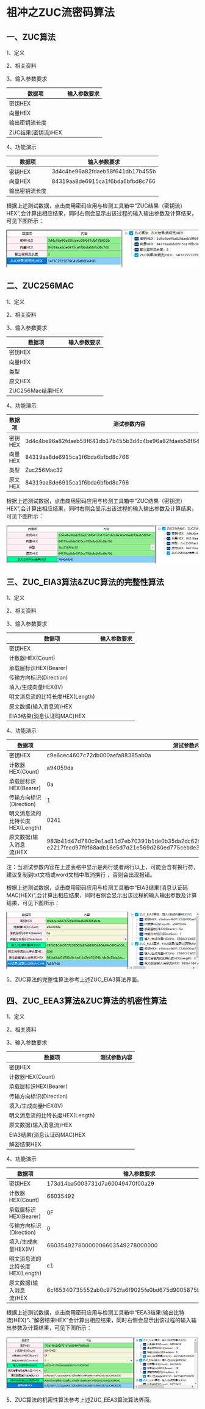 # 祖冲之ZUC流密码算法

## 一、ZUC算法

1、定义

2、相关资料

3、输入参数要求

| 数据项             | 输入参数要求 |
| ------------------ | ------------ |
| 密钥HEX            |              |
| 向量HEX            |              |
| 输出密钥流长度     |              |
| ZUC结果(密钥流)HEX |              |

4、功能演示

| 数据项         | 输入参数要求                     |
| -------------- | -------------------------------- |
| 密钥HEX        | 3d4c4be96a82fdaeb58f641db17b455b |
| 向量HEX        | 84319aa8de6915ca1f6bda6bfbd8c766 |
| 输出密钥流长度 |                                  |

根据上述测试数据，点击商用密码应用与检测工具箱中“ZUC结果（密钥流）HEX”,会计算出相应结果，同时右侧会显示出该过程的输入输出参数及计算结果，可见下图所示：

![image-20220422114124382](../image/image-20220422114124382.png)

## 二、ZUC256MAC

1、定义

2、相关资料

3、输入参数要求

| 数据项           | 输入参数要求 |
| ---------------- | ------------ |
| 密钥HEX          |              |
| 向量HEX          |              |
| 类型             |              |
| 原文HEX          |              |
| ZUC256Mac结果HEX |              |

4、功能演示

| 数据项  | 测试参数内容                                                 |
| ------- | ------------------------------------------------------------ |
| 密钥HEX | 3d4c4be96a82fdaeb58f641db17b455b3d4c4be96a82fdaeb58f641db17b455b |
| 向量HEX | 84319aa8de6915ca1f6bda6bfbd8c766                             |
| 类型    | Zuc256Mac32                                                  |
| 原文HEX | 84319aa8de6915ca1f6bda6bfbd8c766                             |

根据上述测试数据，点击商用密码应用与检测工具箱中“ZUC结果（密钥流）HEX”,会计算出相应结果，同时右侧会显示出该过程的输入输出参数及计算结果，可见下图所示：

![image-20220422114642312](../image/image-20220422114642312.png)

## 三、ZUC_EIA3算法&ZUC算法的完整性算法

1、定义

2、相关资料

3、输入参数要求

| 数据项                          | 输入参数要求 |
| ------------------------------- | ------------ |
| 密钥HEX                         |              |
| 计数器HEX(Count)                |              |
| 承载层标识HEX(Bearer)           |              |
| 传输方向标识(Direction)         |              |
| 填入/生成向量HEX(IV)            |              |
| 明文消息流的比特长度HEX(Length) |              |
| 原文数据(输入消息流)HEX         |              |
| EIA3结果(消息认证码MAC)HEX      |              |

4、功能演示

| 数据项                          | 测试参数内容                                                 |
| ------------------------------- | ------------------------------------------------------------ |
| 密钥HEX                         | c9e6cec4607c72db000aefa88385ab0a                             |
| 计数器HEX(Count)                | a94059da                                                     |
| 承载层标识HEX(Bearer)           | 0a                                                           |
| 传输方向标识(Direction)         | 1                                                            |
| 明文消息流的比特长度HEX(Length) | 0241                                                         |
| 原文数据(输入消息流)HEX         | 983b41d47d780c9e1ad11d7eb70391b1de0b35da2dc62f83e7b78d6306ca0ea07e941b7be91348f9fcb170<br>e2217fecd97f9f68adb16e5d7d21e569d280ed775cebde3f4093c5388100000000 |

注：当测试参数内容在上述表格中显示是两行或者两行以上，可能会含有换行符，建议复制到txt文档或word文档中取消换行 ，否则会出现报错。

根据上述测试数据，点击商用密码应用与检测工具箱中“EIA3结果(消息认证码MAC)HEX)”,会计算出相应结果，同时右侧会显示出该过程的输入输出参数及计算结果，可见下图所示：

![image-20220422115219344](../image/image-20220422115219344.png)

5、ZUC算法的完整性算法参考上述ZUC_EIA3算法界面。

## 四、ZUC_EEA3算法&ZUC算法的机密性算法

1、定义

2、相关资料

3、输入参数要求

| 数据项                          | 测试参数内容 |
| ------------------------------- | ------------ |
| 密钥HEX                         |              |
| 计数器HEX(Count)                |              |
| 承载层标识HEX(Bearer)           |              |
| 传输方向标识(Direction)         |              |
| 填入/生成向量HEX(IV)            |              |
| 明文消息流的比特长度HEX(Length) |              |
| 原文数据(输入消息流)HEX         |              |
| EIA3结果(消息认证码MAC)HEX      |              |
| 解密结果HEX                     |              |

4、功能演示

| 数据项                          | 输入参数要求                                             |
| ------------------------------- | -------------------------------------------------------- |
| 密钥HEX                         | 173d14ba5003731d7a60049470f00a29                         |
| 计数器HEX(Count)                | 66035492                                                 |
| 承载层标识HEX(Bearer)           | 0F                                                       |
| 传输方向标识(Direction)         | 0                                                        |
| 填入/生成向量HEX(IV)            | 66035492780000006603549278000000                         |
| 明文消息流的比特长度HEX(Length) | c1                                                       |
| 原文数据(输入消息流)HEX         | 6cf65340735552ab0c9752fa6f9025fe0bd675d9005875b200000000 |

根据上述测试数据，点击商用密码应用与检测工具箱中“EEA3结果(输出比特流)HEX)”、”解密结果HEX“会计算出相应结果，同时右侧会显示出该过程的输入输出参数及计算结果，可见下图所示：

![image-20220424083621055](../image/image-20220424083621055.png)

5、ZUC算法的机密性算法参考上述ZUC_EEA3算法算法界面。
